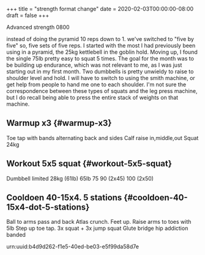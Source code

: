 +++
title = "strength format change"
date = 2020-02-03T00:00:00-08:00
draft = false
+++

Advanced strength 0800

instead of doing the pyramid 10 reps down to 1. we've switched to "five by five"
so, five sets of five reps. I started with the most I had previously been using
in a pyramid, the 25kg kettlebell in the goblin hold. Moving up, I found the
single 75lb pretty easy to squat 5 times. The goal for the month was to be
building up endurance, which was not relevant to me, as I was just starting out
in my first month. Two dumbbells is pretty unwieldy to raise to shoulder level
and hold. I will have to switch to using the smith machine, or get help from
people to hand me one to each shoulder. I'm not sure the correspondence between
these types of squats and the leg press machine, but I do recall being able to
press the entire stack of weights on that machine.


## Warmup x3 {#warmup-x3}

Toe tap with bands alternating back and sides
Calf raise in,middle,out
Squat 24kg


## Workout 5x5 squat {#workout-5x5-squat}

Dumbbell limited
28kg (61lb)
65lb
75
90 (2x45)
100 (2x50)


## Cooldoen 40-15x4. 5 stations {#cooldoen-40-15x4-dot-5-stations}

Ball to arms pass and back
Atlas crunch. Feet up. Raise arms to toes with 5lb
Step up toe tap.
3x squat + 3x jump squat
Glute bridge hip addiction banded

urn:uuid:b4d9d262-f1e5-40ed-be03-e5f99da58d7e